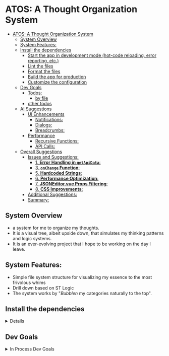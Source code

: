 # ATOS: A Thought Organization System
- [ATOS: A Thought Organization System](#atos-a-thought-organization-system)
  - [System Overview](#system-overview)
  - [System Features:](#system-features)
  - [Install the dependencies](#install-the-dependencies)
    - [Start the app in development mode (hot-code reloading, error reporting, etc.)](#start-the-app-in-development-mode-hot-code-reloading-error-reporting-etc)
    - [Lint the files](#lint-the-files)
    - [Format the files](#format-the-files)
    - [Build the app for production](#build-the-app-for-production)
    - [Customize the configuration](#customize-the-configuration)
  - [Dev Goals](#dev-goals)
    - [Todos:](#todos)
      - [by file](#by-file)
    - [other todos](#other-todos)
  - [AI Suggestions](#ai-suggestions)
    - [UI Enhancements](#ui-enhancements)
      - [Notifications:](#notifications)
      - [Dialogs:](#dialogs)
      - [Breadcrumbs:](#breadcrumbs)
    - [Performance](#performance)
      - [Recursive Functions:](#recursive-functions)
      - [API Calls:](#api-calls)
  - [Overall Suggestions](#overall-suggestions)
    - [Issues and Suggestions:](#issues-and-suggestions)
      - [1. **Error Handling in `getApiData`**:](#1-error-handling-in-getapidata)
      - [3. **`onChange` Function**:](#3-onchange-function)
      - [5. **Hardcoded Strings**:](#5-hardcoded-strings)
      - [6. **Performance Optimization**:](#6-performance-optimization)
      - [7. **JSONEditor.vue Props Filtering**:](#7-jsoneditorvue-props-filtering)
      - [8. **CSS Improvements**:](#8-css-improvements)
    - [Additional Suggestions:](#additional-suggestions)
    - [Summary:](#summary)

## System Overview

- a system for me to organize my thoughts.
- It is a visual tree, albeit upside down, that simulates my thinking patterns and logic systems.
- It is an ever-evolving project that I hope to be working on the day I leave.

## System Features:

- Simple file system structure for visualizing my essence to the most frivolous whims
- Drill down based on ST Logic
- The system works by "*Bubblen* my categories naturally to the top".


## Install the dependencies

<details>
  <summary>Details</summary>

```bash
yarn
# or
npm install
```

### Start the app in development mode (hot-code reloading, error reporting, etc.)

```bash
quasar dev
```

### Lint the files

```bash
yarn lint
# or
npm run lint
```

### Format the files

```bash
yarn format
# or
npm run format
```

### Build the app for production

```bash
quasar build
```

### Customize the configuration

See [Configuring quasar.config.js](https://v2.quasar.dev/quasar-cli-vite/quasar-config-js).


  </details>

## Dev Goals
<details>
  <summary> In Process Dev Goals</summary>
  
### Todos:
#### by file
- NodeModelEditor.vue
  - [ ] assess the need for notification on page
  - [ ] Styling ( two column layout)
  - [x] ***Save with ID***
   
- ApiViewer.vue
  - [ ] is the subscript operator, which you use to denote a child element of the current element (by name or index).

- thoughts.js (STORE)
  - [ ] Add error handling for actions like addNode, updateNodeById, and removeNodeById to handle edge cases (e.g., invalid IDs).


### other todos
- [ ] Add settings page for:
  - [ ] Save to local vs save to backend (file for now)
  - [ ] themes
  - [ ] Add StoryBook for documentation and prototyping

## AI Suggestions
  
### UI Enhancements
- [ ] The ```queryBasics``` dialog is informative, but consider adding examples or a live preview for JSONPath queries.
- [ ] use the global dialog for ``` queryBasics```
  
#### Notifications:

- [ ] Notifications are used effectively, but consider adding more user feedback for actions like updateNodeById and removeNodeById.

#### Dialogs:

- [ ] Ensure dialogs are accessible and provide clear instructions to the user.
#### Breadcrumbs:

- [x] The breadcrumbs in ThoughtsRoot.vue are functional, but clicking on a breadcrumb could collapse unrelated nodes. Ensure the behavior is intuitive.

### Performance
#### Recursive Functions:

 - [ ] Functions like getLabelPath, updateNodeById, and removeNodeById could be optimized for large trees by using iterative approaches or memoization.
#### API Calls:

- [ ] The getThoughts action fetches data from an API. Consider adding a debounce mechanism to prevent excessive calls.

## Overall Suggestions
- [ ] Add unit tests for critical functions like updateNodeById, removeNodeById, and getLabelPath.
Use TypeScript or JSDoc comments to define types for better maintainability.
- [ ] Ensure consistent error handling and logging across the codebase.
- [ ] Optimize recursive functions for better performance with large datasets.
- [ ] Improve form validation and reactivity in NodeModelEditor.vue.
 
- [ ] :star: ***Hardcoded Strings*** - Strings like "Loading..." and "Failed to fetch API data." are hardcoded. Use a localization library or constants for better maintainability  (e.g., vue-i18n). 
- [ ] Here is a review of the provided code:



### Issues and Suggestions:

#### 1. **Error Handling in `getApiData`**:
   - The `getApiData` function does not handle errors from `thoughtStore.getThoughts(url)`. If the API call fails, the user won't receive feedback.
   - **Suggestion**: Add error handling to display meaningful messages to the user.

   ```javascript
   const getApiData = async (url) => {
     const barRef = bar.value;
     barRef.start();
     try {
       await thoughtStore.getThoughts(url);
     } catch (err) {
       console.error('Error fetching API data:', err);
       thoughtStore.error.value = 'Failed to fetch API data.';
     } finally {
       barRef.stop();
     }
   };
   ```

---


#### 3. **`onChange` Function**:
   - The `onChange` function uses `this.content`, which is not defined in the `script setup` context.
   - **Suggestion**: Remove `this.content` or replace it with a reactive variable.

   ```javascript
   const onChange = (content) => {
     console.debug('onChange', content);
     // Handle content changes here
   };
   ```

---

#### 5. **Hardcoded Strings**:
   - Strings like `"Loading..."` and `"Failed to fetch API data."` are hardcoded.
   - **Suggestion**: Use a localization library or constants for better maintainability.

---

#### 6. **Performance Optimization**:
   - The `watch` on `thoughtStore.currentUrl` triggers `getApiData` on every change. If the API call is expensive, this could lead to performance issues.
   - **Suggestion**: Debounce the API call or add a condition to prevent unnecessary calls.

---

#### 7. **JSONEditor.vue Props Filtering**:
   - The `filterProps` function is unnecessarily complex.
   - **Suggestion**: Simplify the filtering logic.

   ```javascript
   function filterProps(props, prevProps) {
     return Object.fromEntries(
       Object.entries(props).filter(([key, value]) => 
         supportedPropNamesSet.has(key) && value !== prevProps[key]
       )
     );
   }
   ```

---

#### 8. **CSS Improvements**:
   - The `pre` styles in ApiViewer.vue could use a more modern approach for responsiveness.
  
---

### Additional Suggestions:

1. **Unit Tests**:
   - Add unit tests for critical functions like `getApiData` and `queryJSONPath` to ensure reliability.

2. **Accessibility**:
   - Ensure all interactive elements (e.g., buttons, toggles) are accessible with proper ARIA attributes.

---

### Summary:
The code is well-written and functional but could benefit from improved error handling, performance optimizations, and minor refactoring for clarity and maintainability.
</details>

